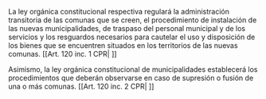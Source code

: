 La ley orgánica constitucional respectiva regulará la administración transitoria de las comunas que se creen, el procedimiento de instalación de las nuevas municipalidades, de traspaso del personal municipal y de los servicios y los resguardos necesarios para cautelar el uso y disposición de los bienes que se encuentren situados en los territorios de las nuevas comunas. [[Art. 120 inc. 1 CPR| ]]

Asimismo, la ley orgánica constitucional de municipalidades establecerá los procedimientos que deberán observarse en caso de supresión o fusión de una o más comunas. [[Art. 120 inc. 2 CPR| ]]